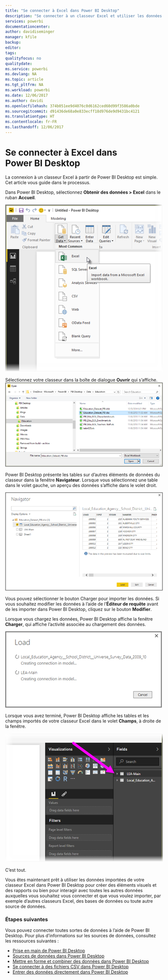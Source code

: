 ```yaml
---
title: "Se connecter à Excel dans Power BI Desktop"
description: "Se connecter à un classeur Excel et utiliser les données de ce fichier dans Power BI Desktop"
services: powerbi
documentationcenter: 
author: davidiseminger
manager: kfile
backup: 
editor: 
tags: 
qualityfocus: no
qualitydate: 
ms.service: powerbi
ms.devlang: NA
ms.topic: article
ms.tgt_pltfrm: NA
ms.workload: powerbi
ms.date: 12/06/2017
ms.author: davidi
ms.openlocfilehash: 374b051ee9d4076c0d6162ced60d99f3586a0bde
ms.sourcegitcommit: d91436de68a0e833ecff18d976de9d9431bc4121
ms.translationtype: HT
ms.contentlocale: fr-FR
ms.lasthandoff: 12/06/2017
---
```

# <a name="connect-to-excel-in-power-bi-desktop"></a>Se connecter à Excel dans Power BI Desktop
La connexion à un classeur Excel à partir de Power BI Desktop est simple. Cet article vous guide dans le processus.

Dans Power BI Desktop, sélectionnez **Obtenir des données > Excel** dans le ruban **Accueil**.

![](media/desktop-connect-excel/connect_to_excel_1.png)

Sélectionnez votre classeur dans la boîte de dialogue **Ouvrir** qui s’affiche.
![](media/desktop-connect-excel/connect_to_excel_2.png)

Power BI Desktop présente les tables sur d’autres éléments de données du classeur dans la fenêtre **Navigateur**. Lorsque vous sélectionnez une table dans le volet gauche, un aperçu des données s’affiche dans le volet droit.

![](media/desktop-connect-excel/connect_to_excel_3.png)

Vous pouvez sélectionner le bouton Charger pour importer les données. Si vous souhaitez modifier les données à l’aide de l’**Éditeur de requête** avant de les importer dans Power BI Desktop, cliquez sur le bouton **Modifier**.

Lorsque vous chargez les données, Power BI Desktop affiche la fenêtre **Charger**, qui affiche l’activité associée au chargement des données.  

![](media/desktop-connect-excel/connect_to_excel_4.png)

Lorsque vous avez terminé, Power BI Desktop affiche les tables et les champs importés de votre classeur Excel dans le volet **Champs**, à droite de la fenêtre.

![](media/desktop-connect-excel/connect_to_excel_5.png)

C’est tout.

Vous êtes maintenant prêt à utiliser les données importées de votre classeur Excel dans Power BI Desktop pour créer des éléments visuels et des rapports ou bien pour interagir avec toutes les autres données auxquelles vous souhaitez vous connecter et que vous voulez importer, par exemple d’autres classeurs Excel, des bases de données ou toute autre source de données.

### <a name="next-steps"></a>Étapes suivantes
Vous pouvez connecter toutes sortes de données à l’aide de Power BI Desktop. Pour plus d’informations sur les sources de données, consultez les ressources suivantes :

* [Prise en main de Power BI Desktop](desktop-getting-started.md)
* [Sources de données dans Power BI Desktop](desktop-data-sources.md)
* [Mettre en forme et combiner des données dans Power BI Desktop](desktop-shape-and-combine-data.md)
* [Se connecter à des fichiers CSV dans Power BI Desktop](desktop-connect-csv.md)   
* [Entrer des données directement dans Power BI Desktop](desktop-enter-data-directly-into-desktop.md)   

